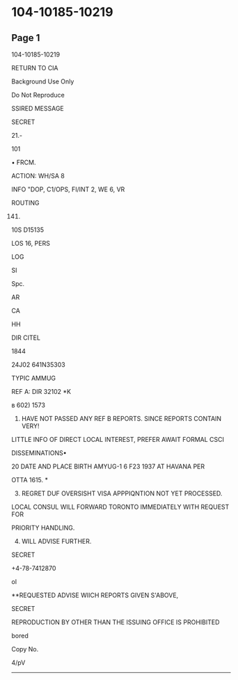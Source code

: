 # 104-10185-10219

## Page 1

104-10185-10219

RETURN TO CIA

Background Use Only

Do Not Reproduce

SSIRED MESSAGE

SECRET

21.-

101

• FRCM.

ACTION: WH/SA 8

INFO "DOP, C1/OPS, FI/INT 2, WE 6, VR

ROUTING

141)

10S D15135

LOS 16, PERS

LOG

SI

Spc.

AR

CA

HH

DIR CITEL

1844

24J02 641N35303

TYPIC AMMUG

REF A: DIR 32102 *K

в 602) 1573

1. HAVE NOT PASSED ANY REF B REPORTS. SINCE REPORTS CONTAIN VERY!

LITTLE INFO OF DIRECT LOCAL INTEREST, PREFER AWAIT FORMAL CSCI

DISSEMINATIONS•

20 DATE AND PLACE BIRTH AMYUG-1 6 F23 1937 AT HAVANA PER

ОТТА 1615. *

3. REGRET DUF OVERSISHT VISA APPPIQNTION NOT YET PROCESSED.

LOCAL CONSUL WILL FORWARD TORONTO IMMEDIATELY WITH REQUEST FOR

PRIORITY HANDLING.

4. WILL ADVISE FURTHER.

SECRET

+4-78-7412870

ol

**REQUESTED ADVISE WIICH REPORTS GIVEN S'ABOVE,

SECRET

REPRODUCTION BY OTHER THAN THE ISSUING OFFICE IS PROHIBITED

bored

Copy No.

4/pV

---

